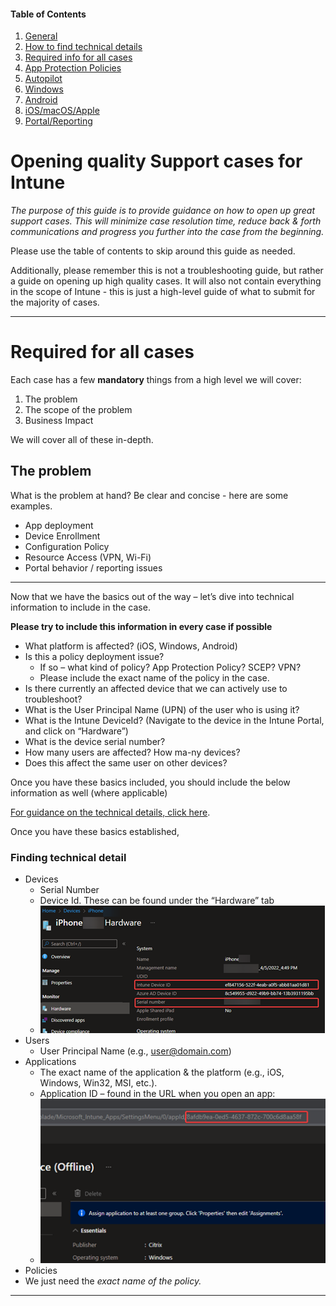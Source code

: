 #### Table of Contents
1. [General](#Opening-quality-Support-cases-for-Intune)
2. [How to find technical details](#finding-technical-detail)
3. [Required info for all cases](#required-for-all-cases)
4. [App Protection Policies](app.md)
5. [Autopilot](autopilot.md)
6. [Windows](windows.md)
7. [Android](android.md)
8. [iOS/macOS/Apple](apple.md)
9. [Portal/Reporting](portal.md)

# Opening quality Support cases for Intune

*The purpose of this guide is to provide guidance on how to open up great support cases. 
This will minimize case resolution time, reduce back & forth communications and progress you further into the case from the beginning.*

Please use the table of contents to skip around this guide as needed.

Additionally, please remember this is not a troubleshooting guide, but rather a guide on opening up high quality cases.
It will also not contain everything in the scope of Intune - this is just a high-level guide of what to submit for the majority of cases. 

***

# Required for all cases

Each case has a few **mandatory** things from a high level we will cover:
 
1. The problem
2. The scope of the problem
3. Business Impact

We will cover all of these in-depth.

## The problem

What is the problem at hand? Be clear and concise - here are some examples.
* App deployment
* Device Enrollment
* Configuration Policy
* Resource Access (VPN, Wi-Fi)
* Portal behavior / reporting issues

***

Now that we have the basics out of the way – let’s dive into technical information to include in the case.

**Please try to include this information in every case if possible**

* What platform is affected? (iOS, Windows, Android)
* Is this a policy deployment issue? 
    * If so – what kind of policy? App Protection Policy? SCEP? VPN?
    * Please include the exact name of the policy in the case.
* Is there currently an affected device that we can actively use to troubleshoot? 
* What is the User Principal Name (UPN) of the user who is using it?
* What is the Intune DeviceId? (Navigate to the device in the Intune Portal, and click on “Hardware”)
* What is the device serial number?
* How many users are affected? How ma-ny devices?
* Does this affect the same user on other devices?

Once you have these basics included, you should include the below information as well (where applicable)

[For guidance on  the technical details, click here](#finding-technical-detail). 

Once you have these basics established, 


### Finding technical detail

- Devices
    - Serial Number 
    - Device Id. 
    These can be found under the “Hardware” tab
    - ![A device's Hardware Tab](images/device-details-hardware-tab.png)
- Users
    - User Principal Name (e.g., user@domain.com)
- Applications
    - The exact name of the application & the platform (e.g., iOS, Windows, Win32, MSI, etc.).
    - Application ID – found in the URL when you open an app:
    - ![Showing the ApplicationId in the URL](images/app-id-in-url.png)
- Policies
- We just need the *exact name of the policy.*

---